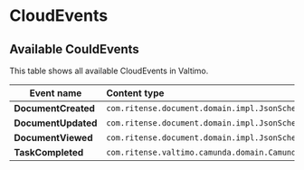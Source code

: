 # CloudEvents

## Available CouldEvents

This table shows all available CloudEvents in Valtimo.

| Event name          | Content type                                          |
|---------------------|:------------------------------------------------------|
| **DocumentCreated** | `com.ritense.document.domain.impl.JsonSchemaDocument` |
| **DocumentUpdated** | `com.ritense.document.domain.impl.JsonSchemaDocument` |
| **DocumentViewed**  | `com.ritense.document.domain.impl.JsonSchemaDocument` |
| **TaskCompleted**   | `com.ritense.valtimo.camunda.domain.CamundaTask`      |
